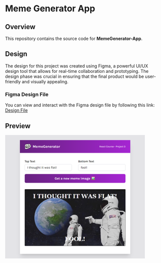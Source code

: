 # Meme Generator App

## Overview
This repository contains the source code for **MemeGenerator-App**.

## Design
The design for this project was created using Figma, a powerful UI/UX design tool that allows for real-time collaboration and prototyping. The design phase was crucial in ensuring that the final product would be user-friendly and visually appealing.

### Figma Design File
You can view and interact with the Figma design file by following this link: <a href="https://www.figma.com/file/MoLwFPHNHJVrzdFurxHzNV/Meme-Generator?type=design&mode=design&t=XJWWpYpyxqzOp3tT-0" target="_blank">Design File</a>

## Preview

<img src="https://github.com/architkakkar/memegenerator-app/blob/main/design/desktop-design.png" alt="desktop-design" width="90%" />